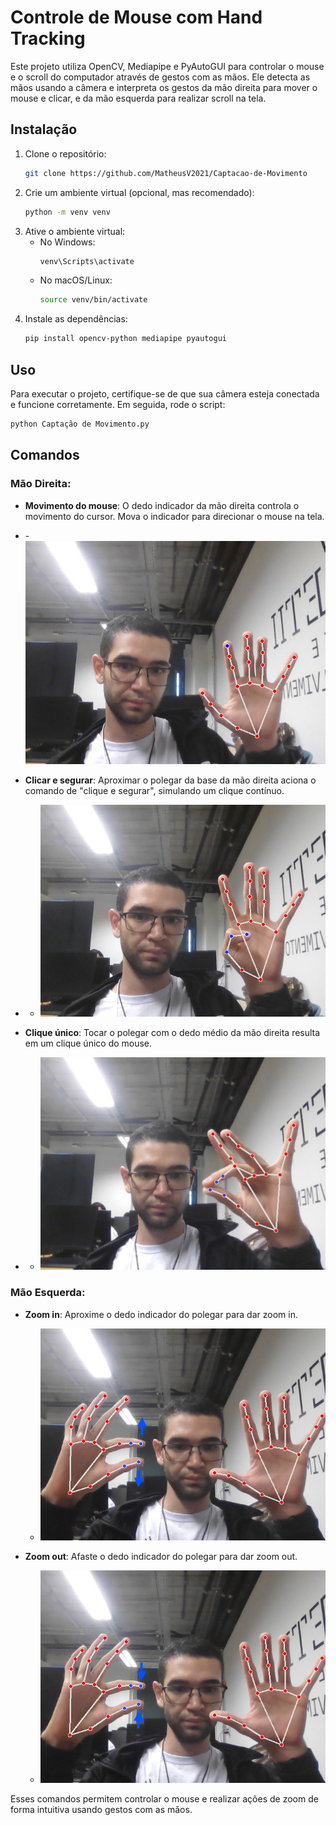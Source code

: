 # Controle de Mouse com Hand Tracking

Este projeto utiliza OpenCV, Mediapipe e PyAutoGUI para controlar o mouse e o scroll do computador através de gestos com as mãos. Ele detecta as mãos usando a câmera e interpreta os gestos da mão direita para mover o mouse e clicar, e da mão esquerda para realizar scroll na tela.

## Instalação

1. Clone o repositório:
    ```bash
    git clone https://github.com/MatheusV2021/Captacao-de-Movimento
    ```
2. Crie um ambiente virtual (opcional, mas recomendado):
    ```bash
    python -m venv venv
    ```
3. Ative o ambiente virtual:
    - No Windows:
      ```bash
      venv\Scripts\activate
      ```
    - No macOS/Linux:
      ```bash
      source venv/bin/activate
      ```
4. Instale as dependências:
    ```bash
    pip install opencv-python mediapipe pyautogui
    ```

## Uso

Para executar o projeto, certifique-se de que sua câmera esteja conectada e funcione corretamente. Em seguida, rode o script:

```bash
python Captação de Movimento.py
```

## Comandos

### Mão Direita:
- **Movimento do mouse**: O dedo indicador da mão direita controla o movimento do cursor. Mova o indicador para direcionar o mouse na tela.
- -![Movimento do mouse](src/Movimento.jpeg)
  
- **Clicar e segurar**: Aproximar o polegar da base da mão direita aciona o comando de "clique e segurar", simulando um clique contínuo.
- - ![Movimento do mouse](src/CliqueSegurado.png)

- **Clique único**: Tocar o polegar com o dedo médio da mão direita resulta em um clique único do mouse.
- - ![Movimento do mouse](src/CliqueUnico.png)

### Mão Esquerda:
- **Zoom in**: Aproxime o dedo indicador do polegar para dar zoom in.
  -  ![Movimento do mouse](src/ZoomOut.png)

- **Zoom out**: Afaste o dedo indicador do polegar para dar zoom out.
  -  ![Movimento do mouse](src/ZoomIn.png)


Esses comandos permitem controlar o mouse e realizar ações de zoom de forma intuitiva usando gestos com as mãos.


